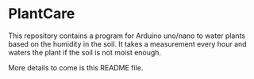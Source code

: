 # PlantCare

This repository contains a program for Arduino uno/nano to water plants based on the humidity in the soil. It takes a measurement every hour and waters the plant if the soil is not moist enough.

More details to come is this README file.